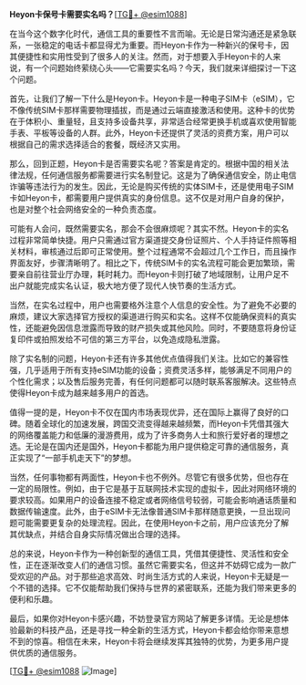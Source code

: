 **Heyon卡保号卡需要实名吗？**[[TG💪+ @esim1088](https://t.me/s/esim1088)]

在当今这个数字化时代，通信工具的重要性不言而喻。无论是日常沟通还是紧急联系，一张稳定的电话卡都显得尤为重要。而Heyon卡作为一种新兴的保号卡，因其便捷性和实用性受到了很多人的关注。然而，对于想要入手Heyon卡的人来说，有一个问题始终萦绕心头——它需要实名吗？今天，我们就来详细探讨一下这个问题。

首先，让我们了解一下什么是Heyon卡。Heyon卡是一种电子SIM卡（eSIM），它不像传统SIM卡那样需要物理插拔，而是通过云端直接激活和使用。这种卡的优势在于体积小、重量轻，且支持多设备共享，非常适合经常更换手机或喜欢使用智能手表、平板等设备的人群。此外，Heyon卡还提供了灵活的资费方案，用户可以根据自己的需求选择适合的套餐，既经济又实用。

那么，回到正题，Heyon卡是否需要实名呢？答案是肯定的。根据中国的相关法律法规，任何通信服务都需要进行实名制登记。这是为了确保通信安全，防止电信诈骗等违法行为的发生。因此，无论是购买传统的实体SIM卡，还是使用电子SIM卡如Heyon卡，都需要用户提供真实的身份信息。这不仅是对用户自身的保护，也是对整个社会网络安全的一种负责态度。

可能有人会问，既然需要实名，那会不会很麻烦呢？其实不然。Heyon卡的实名过程非常简单快捷。用户只需通过官方渠道提交身份证照片、个人手持证件照等相关材料，审核通过后即可正常使用。整个过程通常不会超过几个工作日，而且操作界面友好，步骤清晰明了。相比之下，传统SIM卡的实名流程可能会更加繁琐，需要亲自前往营业厅办理，耗时耗力。而Heyon卡则打破了地域限制，让用户足不出户就能完成实名认证，极大地方便了现代人快节奏的生活方式。

当然，在实名过程中，用户也需要格外注意个人信息的安全性。为了避免不必要的麻烦，建议大家选择官方授权的渠道进行购买和实名。这样不仅能确保资料的真实性，还能避免因信息泄露而导致的财产损失或其他风险。同时，不要随意将身份证复印件或拍照发给不可信的第三方平台，以免造成隐私泄露。

除了实名制的问题，Heyon卡还有许多其他优点值得我们关注。比如它的兼容性强，几乎适用于所有支持eSIM功能的设备；资费灵活多样，能够满足不同用户的个性化需求；以及售后服务完善，有任何问题都可以随时联系客服解决。这些特点使得Heyon卡成为越来越多用户的首选。

值得一提的是，Heyon卡不仅在国内市场表现优异，还在国际上赢得了良好的口碑。随着全球化的加速发展，跨国交流变得越来越频繁，而Heyon卡凭借其强大的网络覆盖能力和低廉的漫游费用，成为了许多商务人士和旅行爱好者的理想之选。无论是在国内还是国外，Heyon卡都能为用户提供稳定可靠的通信服务，真正实现了“一部手机走天下”的梦想。

当然，任何事物都有两面性，Heyon卡也不例外。尽管它有很多优势，但也存在一定的局限性。例如，由于它是基于互联网技术实现的虚拟卡，因此对网络环境的要求较高。如果用户的设备连接不稳定或者网络信号较弱，可能会影响通话质量和数据传输速度。此外，由于eSIM卡无法像普通SIM卡那样随意更换，一旦出现问题可能需要更复杂的处理流程。因此，在使用Heyon卡之前，用户应该充分了解其优缺点，并结合自身实际情况做出合理的选择。

总的来说，Heyon卡作为一种创新型的通信工具，凭借其便捷性、灵活性和安全性，正在逐渐改变人们的通信习惯。虽然它需要实名，但这并不妨碍它成为一款广受欢迎的产品。对于那些追求高效、时尚生活方式的人来说，Heyon卡无疑是一个不错的选择。它不仅能帮助我们保持与世界的紧密联系，还能为我们带来更多的便利和乐趣。

最后，如果你对Heyon卡感兴趣，不妨登录官方网站了解更多详情。无论是想体验最新的科技产品，还是寻找一种全新的生活方式，Heyon卡都会给你带来意想不到的惊喜。相信在未来，Heyon卡将会继续发挥其独特的优势，为更多用户提供优质的通信服务。

[[TG💪+ @esim1088](https://t.me/s/esim1088) ![Image](https://i.postimg.cc/4NQfJmqS/Snipaste-2025-05-13-00-14-12.png)]
